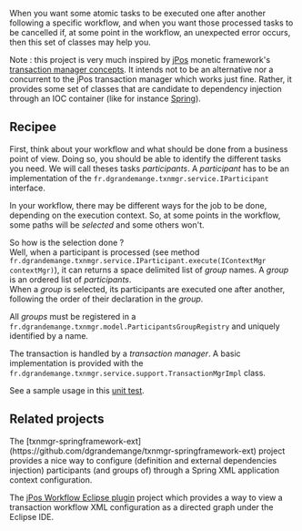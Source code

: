 When you want some atomic tasks to be executed one after another following a specific workflow, and when you want those  processed tasks to be cancelled if, at some point in the workflow, an unexpected error occurs, then this set of classes may help you.

Note : this project is very much inspired by [jPos](http://www.jpos.org/) monetic framework's [transaction manager concepts](http://www.andyorrock.com/2007/02/the_jpos_transa.html). It intends not to be an alternative nor a concurrent to the jPos transaction manager which works just fine. Rather, it provides some set of classes that are candidate to dependency injection through an IOC container (like for instance [Spring](http://docs.spring.io/spring/docs/3.0.x/reference/beans.html)).

<h2>Recipee</h2>
First, think about your workflow and what should be done from a business point of view. Doing so, you should be able to identify the different tasks you need. We will call theses tasks <i>participants</i>.
A <i>participant</i> has to be an implementation of the <code>fr.dgrandemange.txnmgr.service.IParticipant</code> interface.

In your workflow, there may be different ways for the job to be done, depending on the execution context. So, at some points in the workflow, some paths will be <i>selected</i> and some others won't.

So how is the selection done ? <br>
Well, when a participant is processed (see method <code>fr.dgrandemange.txnmgr.service.IParticipant.execute(IContextMgr contextMgr)</code>), it can returns a space delimited list of <i>group</i> names. A <i>group</i> is an ordered list of <i>participants</i>. <br>
When a <i>group</i> is selected, its participants are executed one after another, following the order of their declaration in the <i>group</i>.

All <i>groups</i> must be registered in a <code>fr.dgrandemange.txnmgr.model.ParticipantsGroupRegistry</code> and uniquely identified by a name.

The transaction is handled by a <i>transaction manager</i>. A basic implementation is provided with the <code>fr.dgrandemange.txnmgr.service.support.TransactionMgrImpl</code> class.

See a sample usage in this [unit test](/src/test/java/fr/dgrandemange/txnmgr/service/support/TransactionMgrImplTest.java).

<h2>Related projects</h2>
The [txnmgr-springframework-ext](https://github.com/dgrandemange/txnmgr-springframework-ext) project provides a nice way to configure (definition and external dependencies injection) participants (and groups of) through a Spring XML application context configuration.

The [jPos Workflow Eclipse plugin](https://github.com/dgrandemange/jPosWorkflowEclipsePlugin) project which provides a way to view a transaction workflow XML configuration as a directed graph under the Eclipse IDE.

